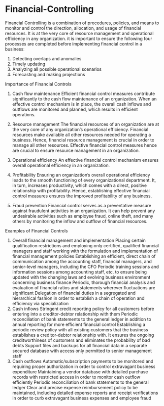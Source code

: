 # Financial-Controlling

Financial Controlling is a combination of procedures, policies, and means to monitor and control the direction, allocation, and usage of financial resources. It is at the very core of resource management and operational efficiency in any organization.
it is important to ensure the following four processes are completed before implementing financial control in a business:

1. Detecting overlaps and anomalies
2. Timely updating
3. Analyzing all possible operational scenarios
4. Forecasting and making projections

Importance of Financial Controls
1. Cash flow maintenance
Efficient financial control measures contribute significantly to the cash flow maintenance of an organization. When an effective control mechanism is in place, the overall cash inflows and outflows are monitored and planned, which results in efficient operations.

2. Resource management
The financial resources of an organization are at the very core of any organization’s operational efficiency. Financial resources make available all other resources needed for operating a business. Hence, financial resource management is crucial in order to manage all other resources. Effective financial control measures hence are crucial to ensure resource management in an organization.

3. Operational efficiency
An effective financial control mechanism ensures overall operational efficiency in an organization.

4. Profitability
Ensuring an organization’s overall operational efficiency leads to the smooth functioning of every organizational department. It, in turn, increases productivity, which comes with a direct, positive relationship with profitability. Hence, establishing effective financial control measures ensures the improved profitability of any business.

5. Fraud prevention
Financial control serves as a preventative measure against fraudulent activities in an organization. It can help prevent any undesirable activities such as employee fraud, online theft, and many others by monitoring the inflow and outflow of financial resources.

Examples of Financial Controls
1. Overall financial management and implementation
Placing certain qualification restrictions and employing only certified, qualified financial managers and staff working with the formulation and implementation of financial management policies
Establishing an efficient, direct chain of communication among the accounting staff, financial managers, and senior-level managers, including the CFO
Periodic training sessions and information sessions among accounting staff, etc. to ensure being updated with the changing laws and evolving business environment concerning business finance
Periodic, thorough financial analysis and evaluation of financial ratios and statements wherever fluctuations are significant
Delegation of financial duties in a segregated and hierarchical fashion in order to establish a chain of operation and efficiency via specialization
2. Cash inflows
Stringent credit reporting policy for all customers before entering into a creditor-debtor relationship with them
Periodic reconciliation of bank statements to the general ledger in addition to annual reporting for more efficient financial control
Establishing a periodic review policy with all existing customers that the business establishes a creditor-debtor relationship with. It ensures the ongoing creditworthiness of customers and eliminates the probability of bad debts
Support files and backups for all financial data in a separate secured database with access only permitted to senior management staff
3. Cash outflows
Automatic/subscription payments to be monitored and requiring proper authorization in order to control extravagant business expenditure
Maintaining a vendor database with detailed purchase records with restricted access in order to monitor cash outflow efficiently
Periodic reconciliation of bank statements to the general ledger
Clear and precise expense reimbursement policy to be maintained, including detailed expense reports and receipt verifications in order to curb extravagant business expenses and employee fraud
